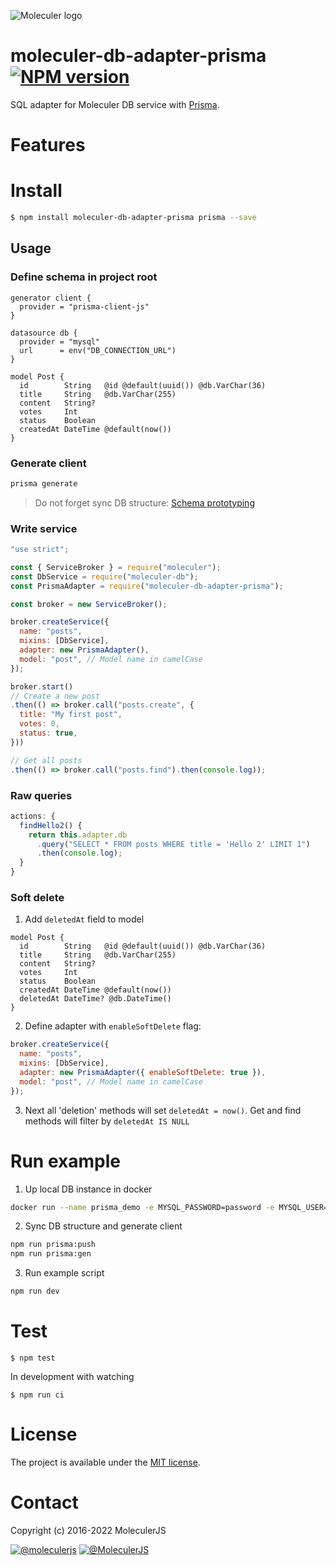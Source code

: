 ![Moleculer logo](http://moleculer.services/images/banner.png)

# moleculer-db-adapter-prisma [![NPM version](https://img.shields.io/npm/v/moleculer-db-adapter-prisma.svg)](https://www.npmjs.com/package/moleculer-db-adapter-prisma)

SQL adapter for Moleculer DB service with [Prisma](https://www.prisma.io).

# Features

# Install

```bash
$ npm install moleculer-db-adapter-prisma prisma --save
```

## Usage

### Define schema in project root
```prisma
generator client {
  provider = "prisma-client-js"
}

datasource db {
  provider = "mysql"
  url      = env("DB_CONNECTION_URL")
}

model Post {
  id        String   @id @default(uuid()) @db.VarChar(36)
  title     String   @db.VarChar(255)
  content   String?
  votes     Int
  status    Boolean
  createdAt DateTime @default(now())
}
```

### Generate client
```sh
prisma generate
```

> Do not forget sync DB structure: [Schema prototyping](https://www.prisma.io/docs/guides/database/prototyping-schema-db-push)

### Write service
```js
"use strict";

const { ServiceBroker } = require("moleculer");
const DbService = require("moleculer-db");
const PrismaAdapter = require("moleculer-db-adapter-prisma");

const broker = new ServiceBroker();

broker.createService({
  name: "posts",
  mixins: [DbService],
  adapter: new PrismaAdapter(),
  model: "post", // Model name in camelCase
});

broker.start()
// Create a new post
.then(() => broker.call("posts.create", {
  title: "My first post",
  votes: 0,
  status: true,
}))

// Get all posts
.then(() => broker.call("posts.find").then(console.log));
```

### Raw queries
```js
actions: {
  findHello2() {
    return this.adapter.db
      .query("SELECT * FROM posts WHERE title = 'Hello 2' LIMIT 1")
      .then(console.log);
  }
}
```

### Soft delete
1. Add `deletedAt` field to model
```prisma
model Post {
  id        String   @id @default(uuid()) @db.VarChar(36)
  title     String   @db.VarChar(255)
  content   String?
  votes     Int
  status    Boolean
  createdAt DateTime @default(now())
  deletedAt DateTime? @db.DateTime()
}
```

2. Define adapter with `enableSoftDelete` flag:
```js
broker.createService({
  name: "posts",
  mixins: [DbService],
  adapter: new PrismaAdapter({ enableSoftDelete: true }),
  model: "post", // Model name in camelCase
});
```

3. Next all 'deletion' methods will set `deletedAt = now()`. Get and find methods will filter by `deletedAt IS NULL`

# Run example
1. Up local DB instance in docker
```sh
docker run --name prisma_demo -e MYSQL_PASSWORD=password -e MYSQL_USER=user -e MYSQL_ALLOW_EMPTY_PASSWORD=1 -e MYSQL_DATABASE=prisma -p 3306:3306 -d mysql:8.0.23 --default-authentication-plugin=mysql_native_password
```

2. Sync DB structure and generate client
```sh
npm run prisma:push
npm run prisma:gen
```

3. Run example script
```sh
npm run dev
```

# Test
```
$ npm test
```

In development with watching

```
$ npm run ci
```

# License
The project is available under the [MIT license](https://tldrlegal.com/license/mit-license).

# Contact
Copyright (c) 2016-2022 MoleculerJS

[![@moleculerjs](https://img.shields.io/badge/github-moleculerjs-green.svg)](https://github.com/moleculerjs) [![@MoleculerJS](https://img.shields.io/badge/twitter-MoleculerJS-blue.svg)](https://twitter.com/MoleculerJS)
